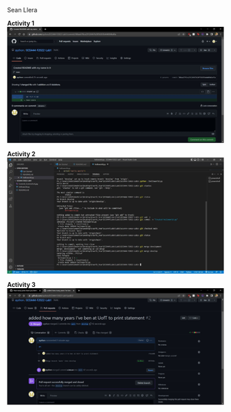 Sean Llera

**Activity 1**
![Commit Screenshot](Commit_Screenshot.jpg?raw=true "Commit Screenshot")

**Activity 2**
![Merge command Screenshot](Merge_command_screenshot.jpg?raw=true "Merge Command Screenshot")

**Activity 3**
![Successful Merge Screenshot](Successful_merge_screenshot.jpg?raw=true "Successful Merge Screenshot")